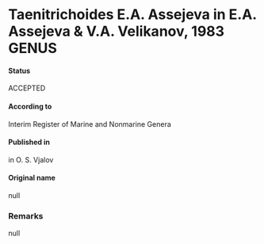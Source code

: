 # Taenitrichoides E.A. Assejeva in E.A. Assejeva & V.A. Velikanov, 1983 GENUS

#### Status
ACCEPTED

#### According to
Interim Register of Marine and Nonmarine Genera

#### Published in
in O. S. Vjalov

#### Original name
null

### Remarks
null